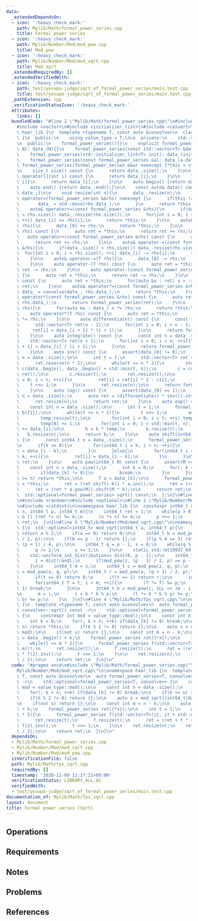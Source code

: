 ```yaml
---
data:
  _extendedDependsOn:
  - icon: ':heavy_check_mark:'
    path: Mylib/Math/formal_power_series.cpp
    title: Formal power series
  - icon: ':heavy_check_mark:'
    path: Mylib/Number/Mod/mod_pow.cpp
    title: Mod pow
  - icon: ':heavy_check_mark:'
    path: Mylib/Number/Mod/mod_sqrt.cpp
    title: Mod sqrt
  _extendedRequiredBy: []
  _extendedVerifiedWith:
  - icon: ':heavy_check_mark:'
    path: test/yosupo-judge/sqrt_of_formal_power_series/main.test.cpp
    title: test/yosupo-judge/sqrt_of_formal_power_series/main.test.cpp
  _pathExtension: cpp
  _verificationStatusIcon: ':heavy_check_mark:'
  attributes:
    links: []
  bundledCode: "#line 2 \"Mylib/Math/formal_power_series.cpp\"\n#include <functional>\n\
    #include <vector>\n#include <initializer_list>\n#include <cassert>\n\nnamespace\
    \ haar_lib {\n  template <typename T, const auto &convolve>\n  class formal_power_series\
    \ {\n  public:\n    using value_type = T;\n\n  private:\n    std::vector<T> data_;\n\
    \n  public:\n    formal_power_series(){}\n    explicit formal_power_series(int\
    \ N): data_(N){}\n    formal_power_series(const std::vector<T> &data_): data_(data_){}\n\
    \    formal_power_series(std::initializer_list<T> init): data_(init.begin(), init.end()){}\n\
    \    formal_power_series(const formal_power_series &a): data_(a.data_){}\n   \
    \ formal_power_series(formal_power_series &&a) noexcept {*this = std::move(a);}\n\
    \n    size_t size() const {\n      return data_.size();\n    }\n\n    const T&\
    \ operator[](int i) const {\n      return data_[i];\n    }\n\n    T& operator[](int\
    \ i){\n      return data_[i];\n    }\n\n    auto begin() {return data_.begin();}\n\
    \    auto end() {return data_.end();}\n\n    const auto& data() const {return\
    \ data_;}\n\n    void resize(int n){\n      data_.resize(n);\n    }\n\n    auto&\
    \ operator=(formal_power_series &&rhs) noexcept {\n      if(this != &rhs){\n \
    \       data_ = std::move(rhs.data_);\n      }\n      return *this;\n    }\n\n\
    \    auto& operator+=(const formal_power_series &rhs){\n      if(data_.size()\
    \ < rhs.size()) data_.resize(rhs.size());\n      for(int i = 0; i < rhs.size();\
    \ ++i) data_[i] += rhs[i];\n      return *this;\n    }\n\n    auto& operator+=(T\
    \ rhs){\n      data_[0] += rhs;\n      return *this;\n    }\n\n    auto operator+(T\
    \ rhs) const {\n      auto ret = *this;\n      return ret += rhs;\n    }\n\n \
    \   auto operator+(const formal_power_series &rhs) const {\n      auto ret = *this;\n\
    \      return ret += rhs;\n    }\n\n    auto& operator-=(const formal_power_series\
    \ &rhs){\n      if(data_.size() < rhs.size()) data_.resize(rhs.size());\n    \
    \  for(int i = 0; i < rhs.size(); ++i) data_[i] -= rhs[i];\n      return *this;\n\
    \    }\n\n    auto& operator-=(T rhs){\n      data_[0] -= rhs;\n      return *this;\n\
    \    }\n\n    auto operator-(T rhs) const {\n      auto ret = *this;\n      return\
    \ ret -= rhs;\n    }\n\n    auto operator-(const formal_power_series &rhs) const\
    \ {\n      auto ret = *this;\n      return ret -= rhs;\n    }\n\n    auto operator-()\
    \ const {\n      auto ret = *this;\n      for(auto &x : ret) x = -x;\n      return\
    \ ret;\n    }\n\n    auto& operator*=(const formal_power_series &rhs){\n     \
    \ data_ = convolve(data_, rhs.data_);\n      return *this;\n    }\n\n    auto\
    \ operator*(const formal_power_series &rhs) const {\n      auto ret = convolve(data_,\
    \ rhs.data_);\n      return formal_power_series(ret);\n    }\n\n    auto& operator*=(T\
    \ rhs){\n      for(auto &x : data_) x *= rhs;\n      return *this;\n    }\n\n\
    \    auto operator*(T rhs) const {\n      auto ret = *this;\n      return ret\
    \ *= rhs;\n    }\n\n    auto differentiate() const {\n      const int n = data_.size();\n\
    \      std::vector<T> ret(n - 1);\n      for(int i = 0; i < n - 1; ++i){\n   \
    \     ret[i] = data_[i + 1] * (i + 1);\n      }\n\n      return formal_power_series(ret);\n\
    \    }\n\n    auto integrate() const {\n      const int n = data_.size();\n  \
    \    std::vector<T> ret(n + 1);\n      for(int i = 0; i < n; ++i){\n        ret[i\
    \ + 1] = data_[i] / (i + 1);\n      }\n\n      return formal_power_series(ret);\n\
    \    }\n\n    auto inv() const {\n      assert(data_[0] != 0);\n      const int\
    \ n = data_.size();\n\n      int t = 1;\n      std::vector<T> ret = {data_[0].inv()};\n\
    \      ret.reserve(n * 2);\n\n      while(t <= n * 2){\n        std::vector<T>\
    \ c(data_.begin(), data_.begin() + std::min(t, n));\n        c = convolve(c, convolve(ret,\
    \ ret));\n\n        c.resize(t);\n        ret.resize(t);\n\n        for(int i\
    \ = 0; i < t; ++i){\n          ret[i] = ret[i] * 2 - c[i];\n        }\n\n    \
    \    t <<= 1;\n      }\n\n      ret.resize(n);\n\n      return formal_power_series(ret);\n\
    \    }\n\n    auto log() const {\n      assert(data_[0] == 1);\n      const int\
    \ n = data_.size();\n      auto ret = (differentiate() * inv()).integrate();\n\
    \      ret.resize(n);\n      return ret;\n    }\n\n    auto exp() const {\n  \
    \    const int n = data_.size();\n\n      int t = 1;\n      formal_power_series\
    \ b({1});\n\n      while(t <= n * 2){\n        t <<= 1;\n        auto temp = b.log();\n\
    \        temp.resize(t);\n\n        for(int i = 0; i < t; ++i) temp[i] = -temp[i];\n\
    \        temp[0] += 1;\n        for(int i = 0; i < std::min(t, n); ++i) temp[i]\
    \ += data_[i];\n\n        b = b * temp;\n        b.resize(t);\n      }\n\n   \
    \   b.resize(n);\n\n      return b;\n    }\n\n    auto shift(int64_t k) const\
    \ {\n      const int64_t n = data_.size();\n      formal_power_series ret(n);\n\
    \n      if(k >= 0){\n        for(int64_t i = k; i < n; ++i){\n          ret[i]\
    \ = data_[i - k];\n        }\n      }else{\n        for(int64_t i = 0; i < n +\
    \ k; ++i){\n          ret[i] = data_[i - k];\n        }\n      }\n\n      return\
    \ ret;\n    }\n\n    auto pow(int64_t M) const {\n      assert(M >= 0);\n\n  \
    \    const int n = data_.size();\n      int k = 0;\n      for(; k < n; ++k){\n\
    \        if(data_[k] != 0){\n          break;\n        }\n      }\n\n      if(k\
    \ >= n) return *this;\n\n      T a = data_[k];\n\n      formal_power_series ret\
    \ = *this;\n      ret = (ret.shift(-k)) * a.inv();\n      ret = (ret.log() * (T)M).exp();\n\
    \      ret = (ret * a.pow(M)).shift(M * k);\n\n      return ret;\n    }\n\n  \
    \  std::optional<formal_power_series> sqrt() const;\n  };\n}\n#line 2 \"Mylib/Number/Mod/mod_sqrt.cpp\"\
    \n#include <random>\n#include <optional>\n#line 2 \"Mylib/Number/Mod/mod_pow.cpp\"\
    \n#include <cstdint>\n\nnamespace haar_lib {\n  constexpr int64_t mod_pow(int64_t\
    \ n, int64_t p, int64_t m){\n    int64_t ret = 1;\n    while(p > 0){\n      if(p\
    \ & 1) (ret *= n) %= m;\n      (n *= n) %= m;\n      p >>= 1;\n    }\n    return\
    \ ret;\n  }\n}\n#line 5 \"Mylib/Number/Mod/mod_sqrt.cpp\"\n\nnamespace haar_lib\
    \ {\n  std::optional<int64_t> mod_sqrt(int64_t a, int64_t p){\n    if(p == 2)\
    \ return a % 2;\n    if(a == 0) return 0;\n\n    int64_t b = mod_pow(a, (p - 1)\
    \ / 2, p);\n\n    if(b == p - 1) return {};\n    if(p % 4 == 3) return mod_pow(a,\
    \ (p + 1) / 4, p);\n\n    int64_t q = p - 1, s = 0;\n    while(q % 2 == 0){\n\
    \      q /= 2;\n      s += 1;\n    }\n\n    static std::mt19937_64 rand(time(0));\n\
    \    std::uniform_int_distribution<> dist(0, p - 1);\n\n    int64_t z;\n    while(1){\n\
    \      z = dist(rand);\n      if(mod_pow(z, (p - 1) / 2, p) == p - 1) break;\n\
    \    }\n\n    int64_t m = s;\n    int64_t c = mod_pow(z, q, p);\n    int64_t t\
    \ = mod_pow(a, q, p);\n    int64_t r = mod_pow(a, (q + 1) / 2, p);\n\n    while(1){\n\
    \      if(t == 0) return 0;\n      if(t == 1) return r;\n\n      int i = 1;\n\
    \      for(int64_t T = t; i < m; ++i){\n        (T *= T) %= p;\n        if(T ==\
    \ 1) break;\n      }\n\n      int64_t b = mod_pow(c, 1LL << (m - i - 1), p);\n\
    \n      m = i;\n      c = b * b % p;\n      (t *= b * b % p) %= p;\n      (r *=\
    \ b) %= p;\n    }\n  }\n}\n#line 4 \"Mylib/Math/fps_sqrt.cpp\"\n\nnamespace haar_lib\
    \ {\n  template <typename T, const auto &convolve>\n  auto formal_power_series<T,\
    \ convolve>::sqrt() const ->\n    std::optional<formal_power_series<T, convolve>>\
    \ {\n    constexpr int mod = value_type::mod();\n\n    const int n = data_.size();\n\
    \    int k = 0;\n    for(; k < n; ++k) if(data_[k] != 0) break;\n\n    if(k >=\
    \ n) return *this;\n    if(k % 2 != 0) return {};\n\n    auto x = mod_sqrt((int64_t)data_[k],\
    \ mod);\n\n    if(not x) return {};\n\n    const int m = n - k;\n\n    auto it\
    \ = data_.begin() + k;\n    formal_power_series ret({*x});\n\n    int t = 1;\n\
    \    while(t <= m * 2){\n      formal_power_series f(std::vector<T>(it, it + std::min(t,\
    \ m)));\n      ret.resize(t);\n      f.resize(t);\n      ret = (ret + f * ret.inv())\
    \ * T(2).inv();\n      t <<= 1;\n    }\n\n    ret.resize(n);\n    ret = ret.shift(k\
    \ / 2);\n\n    return ret;\n  }\n}\n"
  code: "#pragma once\n#include \"Mylib/Math/formal_power_series.cpp\"\n#include \"\
    Mylib/Number/Mod/mod_sqrt.cpp\"\n\nnamespace haar_lib {\n  template <typename\
    \ T, const auto &convolve>\n  auto formal_power_series<T, convolve>::sqrt() const\
    \ ->\n    std::optional<formal_power_series<T, convolve>> {\n    constexpr int\
    \ mod = value_type::mod();\n\n    const int n = data_.size();\n    int k = 0;\n\
    \    for(; k < n; ++k) if(data_[k] != 0) break;\n\n    if(k >= n) return *this;\n\
    \    if(k % 2 != 0) return {};\n\n    auto x = mod_sqrt((int64_t)data_[k], mod);\n\
    \n    if(not x) return {};\n\n    const int m = n - k;\n\n    auto it = data_.begin()\
    \ + k;\n    formal_power_series ret({*x});\n\n    int t = 1;\n    while(t <= m\
    \ * 2){\n      formal_power_series f(std::vector<T>(it, it + std::min(t, m)));\n\
    \      ret.resize(t);\n      f.resize(t);\n      ret = (ret + f * ret.inv()) *\
    \ T(2).inv();\n      t <<= 1;\n    }\n\n    ret.resize(n);\n    ret = ret.shift(k\
    \ / 2);\n\n    return ret;\n  }\n}\n"
  dependsOn:
  - Mylib/Math/formal_power_series.cpp
  - Mylib/Number/Mod/mod_sqrt.cpp
  - Mylib/Number/Mod/mod_pow.cpp
  isVerificationFile: false
  path: Mylib/Math/fps_sqrt.cpp
  requiredBy: []
  timestamp: '2020-12-09 11:17:21+09:00'
  verificationStatus: LIBRARY_ALL_AC
  verifiedWith:
  - test/yosupo-judge/sqrt_of_formal_power_series/main.test.cpp
documentation_of: Mylib/Math/fps_sqrt.cpp
layout: document
title: Formal power series (Sqrt)
---
```


## Operations

## Requirements

## Notes

## Problems

## References
